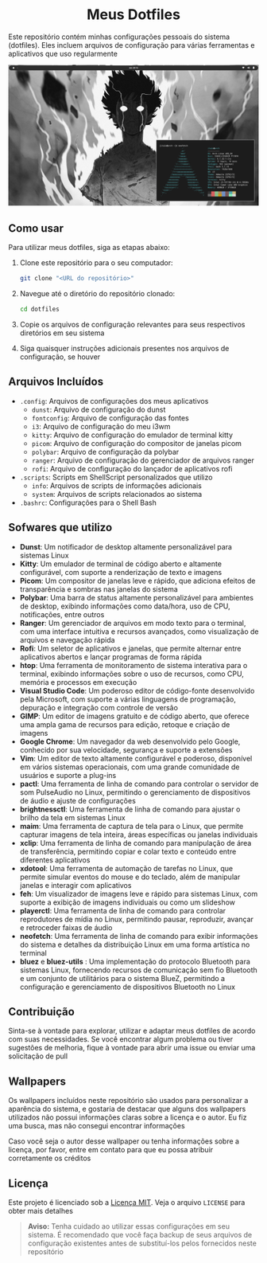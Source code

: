 <div align="center">

# Meus Dotfiles

</div>

Este repositório contém minhas configurações pessoais do sistema (dotfiles). Eles incluem arquivos de configuração para várias ferramentas e aplicativos que uso regularmente

![Captura de tela do meu sistema](.images/captura-de-tela-09-06-23-20-13-11.png)

## Como usar

Para utilizar meus dotfiles, siga as etapas abaixo:

1. Clone este repositório para o seu computador:

    ```sh
    git clone "<URL do repositório>"
    ```

2. Navegue até o diretório do repositório clonado:

    ```sh
    cd dotfiles
    ```

3. Copie os arquivos de configuração relevantes para seus respectivos diretórios em seu sistema
4. Siga quaisquer instruções adicionais presentes nos arquivos de configuração, se houver

## Arquivos Incluídos

- `.config`: Arquivos de configurações dos meus aplicativos
  - `dunst`: Arquivo de configuração do dunst
  - `fontconfig`: Arquivo de configuração das fontes
  - `i3`: Arquivo de configuração do meu i3wm
  - `kitty`: Arquivo de configuração do emulador de terminal kitty
  - `picom`: Arquivo de configuração do compositor de janelas picom
  - `polybar`: Arquivo de configuração da polybar
  - `ranger`: Arquivo de configuração do gerenciador de arquivos ranger
  - `rofi`: Arquivo de configuração do lançador de aplicativos rofi
- `.scripts`: Scripts em ShellScript personalizados que utilizo
  - `info`: Arquivos de scripts de informações adicionais
  - `system`: Arquivos de scripts relacionados ao sistema
- `.bashrc`: Configurações para o Shell Bash

## Sofwares que utilizo

- **Dunst**: Um notificador de desktop altamente personalizável para sistemas Linux
- **Kitty**: Um emulador de terminal de código aberto e altamente configurável, com suporte a renderização de texto e imagens
- **Picom**: Um compositor de janelas leve e rápido, que adiciona efeitos de transparência e sombras nas janelas do sistema
- **Polybar**: Uma barra de status altamente personalizável para ambientes de desktop, exibindo informações como data/hora, uso de CPU, notificações, entre outros
- **Ranger**: Um gerenciador de arquivos em modo texto para o terminal, com uma interface intuitiva e recursos avançados, como visualização de arquivos e navegação rápida
- **Rofi**: Um seletor de aplicativos e janelas, que permite alternar entre aplicativos abertos e lançar programas de forma rápida
- **htop**: Uma ferramenta de monitoramento de sistema interativa para o terminal, exibindo informações sobre o uso de recursos, como CPU, memória e processos em execução
- **Visual Studio Code**: Um poderoso editor de código-fonte desenvolvido pela Microsoft, com suporte a várias linguagens de programação, depuração e integração com controle de versão
- **GIMP**: Um editor de imagens gratuito e de código aberto, que oferece uma ampla gama de recursos para edição, retoque e criação de imagens
- **Google Chrome**: Um navegador da web desenvolvido pelo Google, conhecido por sua velocidade, segurança e suporte a extensões
- **Vim**: Um editor de texto altamente configurável e poderoso, disponível em vários sistemas operacionais, com uma grande comunidade de usuários e suporte a plug-ins
- **pactl**: Uma ferramenta de linha de comando para controlar o servidor de som PulseAudio no Linux, permitindo o gerenciamento de dispositivos de áudio e ajuste de configurações
- **brightnessctl**: Uma ferramenta de linha de comando para ajustar o brilho da tela em sistemas Linux
- **maim**: Uma ferramenta de captura de tela para o Linux, que permite capturar imagens de tela inteira, áreas específicas ou janelas individuais
- **xclip**: Uma ferramenta de linha de comando para manipulação de área de transferência, permitindo copiar e colar texto e conteúdo entre diferentes aplicativos
- **xdotool**: Uma ferramenta de automação de tarefas no Linux, que permite simular eventos do mouse e do teclado, além de manipular janelas e interagir com aplicativos
- **feh**: Um visualizador de imagens leve e rápido para sistemas Linux, com suporte a exibição de imagens individuais ou como um slideshow
- **playerctl**: Uma ferramenta de linha de comando para controlar reprodutores de mídia no Linux, permitindo pausar, reproduzir, avançar e retroceder faixas de áudio
- **neofetch**: Uma ferramenta de linha de comando para exibir informações do sistema e detalhes da distribuição Linux em uma forma artística no terminal
- **bluez** e **bluez-utils** : Uma implementação do protocolo Bluetooth para sistemas Linux, fornecendo recursos de comunicação sem fio Bluetooth e um conjunto de utilitários para o sistema BlueZ, permitindo a configuração e gerenciamento de dispositivos Bluetooth no Linux

## Contribuição

Sinta-se à vontade para explorar, utilizar e adaptar meus dotfiles de acordo com suas necessidades. Se você encontrar algum problema ou tiver sugestões de melhoria, fique à vontade para abrir uma issue ou enviar uma solicitação de pull

## Wallpapers

Os wallpapers incluídos neste repositório são usados para personalizar a aparência do sistema, e gostaria de destacar que alguns dos wallpapers utilizados não possui informações claras sobre a licença e o autor. Eu fiz uma busca, mas não consegui encontrar informações

Caso você seja o autor desse wallpaper ou tenha informações sobre a licença, por favor, entre em contato para que eu possa atribuir corretamente os créditos

## Licença

Este projeto é licenciado sob a [Licença MIT](https://github.com/itaaloluz/dotfiles/blob/master/LICENSE). Veja o arquivo `LICENSE` para obter mais detalhes

> **Aviso:** Tenha cuidado ao utilizar essas configurações em seu sistema. É recomendado que você faça backup de seus arquivos de configuração existentes antes de substituí-los pelos fornecidos neste repositório
